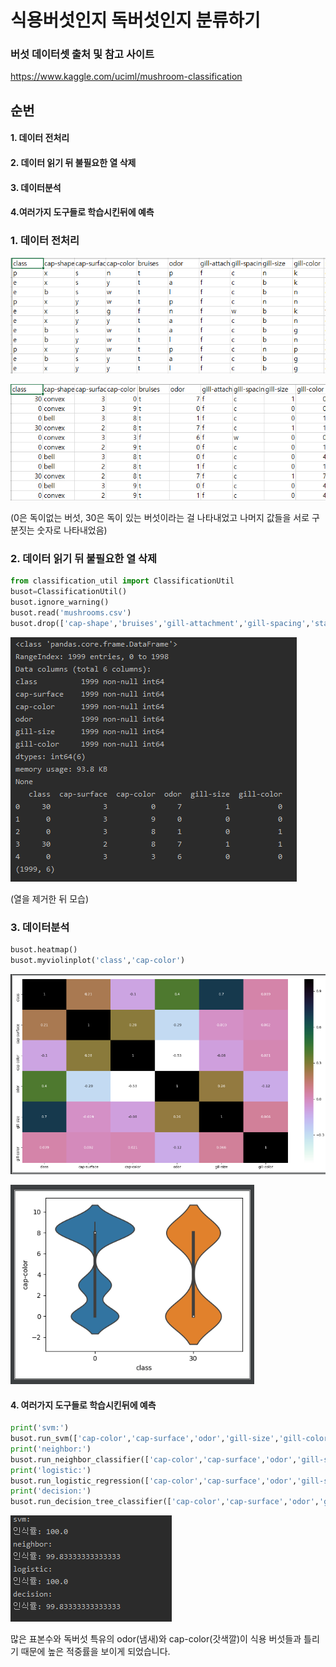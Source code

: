 # 식용버섯인지 독버섯인지 분류하기

### 버섯 데이터셋 출처 및 참고 사이트

https://www.kaggle.com/uciml/mushroom-classification





## 순번

#### 1. 데이터 전처리

#### 2. 데이터 읽기 뒤 불필요한 열 삭제

#### 3. 데이터분석

#### 4.여러가지 도구들로 학습시킨뒤에 예측





### 1. 데이터 전처리

![nogagong](./image/nogagong.png)

![gagonghu](./image/gagonghu.png)



(0은 독이없는 버섯, 30은 독이 있는 버섯이라는 걸 나타내었고 나머지 값들을 서로 구분짓는 숫자로 나타내었음)

### 2. 데이터 읽기 뒤 불필요한 열 삭제

```python
from classification_util import ClassificationUtil
busot=ClassificationUtil()
busot.ignore_warning()
busot.read('mushrooms.csv')
busot.drop(['cap-shape','bruises','gill-attachment','gill-spacing','stalk-shape','stalk-root','stalk-surface-above-ring','stalk-color-above-ring','stalk-surface-below-ring','stalk-color-below-ring','veil-type','veil-color','ring-number','ring-type','spore-print-color','population','habitat'])

```



![show](./image/show.png)

(열을 제거한 뒤 모습)



### 3. 데이터분석

```python
busot.heatmap()
busot.myviolinplot('class','cap-color')
```



![heatmap](./image/heatmap.png)

<img src="./image/myviolinplot.png" alt="myviolinplot" style="zoom:75%;" />



#### 4. 여러가지 도구들로 학습시킨뒤에 예측

```python
print('svm:')
busot.run_svm(['cap-color','cap-surface','odor','gill-size','gill-color'],'class')
print('neighbor:')
busot.run_neighbor_classifier(['cap-color','cap-surface','odor','gill-size','gill-color'],'class',3)
print('logistic:')
busot.run_logistic_regression(['cap-color','cap-surface','odor','gill-size','gill-color'],'class')
print('decision:')
busot.run_decision_tree_classifier(['cap-color','cap-surface','odor','gill-size','gill-color'],'class')
```

![결과](./image/result.png)



많은 표본수와 독버섯 특유의 odor(냄새)와 cap-color(갓색깔)이 식용 버섯들과 틀리기 때문에 높은 적중률을 보이게 되었습니다.